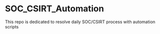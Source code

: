 # SOC_CSIRT_Automation
This repo is dedicated to resolve daily SOC/CSIRT process with automation scripts

